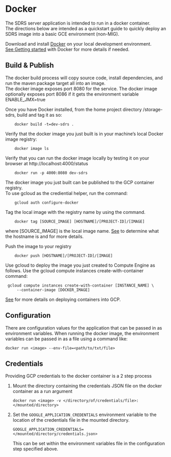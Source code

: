 # Docker

The SDRS server application is intended to run in a docker container.  
The directions below are intended as a quickstart guide to quickly deploy an SDRS image into a basic GCE environment (non-MIG).    

Download and install [Docker](https://www.docker.com/get-started) on your local development environment.  
[See Getting started](https://docs.docker.com/get-started/) with Docker for more details if needed.    

## Build & Publish
The docker build process will copy source code, install dependencies, and run the maven package target all into an image.   
The docker image exposes port 8080 for the service.
The docker image optionally exposes port 8086 if it gets the environment variable ENABLE_JMX=true

Once you have Docker installed, from the home project directory /storage-sdrs, build and tag it as so:  

```
    docker build -t=dev-sdrs . 
```

Verify that the docker image you just built is in your machine’s local Docker image registry:

```
    docker image ls 
```

Verify that you can run the docker image locally by testing it on your browser at http://localhost:4000/status

```
    docker run -p 4000:8080 dev-sdrs
```

The docker image you just built can be published to the GCP container registry.  
To use gcloud as the crediential helper, run the command:

```
    gcloud auth configure-docker
```

Tag the local image with the registry name by using the command.
 
```
    docker tag [SOURCE_IMAGE] [HOSTNAME]/[PROJECT-ID]/[IMAGE]
```

where [SOURCE_IMAGE] is the local image name. 
[See](https://cloud.google.com/container-registry/docs/pushing-and-pulling) to determine what the hostname is and for more details. 

Push the image to your registry

```
    docker push [HOSTNAME]/[PROJECT-ID]/[IMAGE]
```

Use gcloud to deploy the image you just created to Compute Engine as follows.
Use the gcloud compute instances create-with-container command:

```
 gcloud compute instances create-with-container [INSTANCE_NAME] \
     --container-image [DOCKER_IMAGE]
```


[See](https://cloud.google.com/compute/docs/containers/deploying-containers) for more details on deploying containers into GCP.  

## Configuration
There are configuration values for the application that can be passed in as environment variables. 
When running the docker image, the environment variables can be passed in as a file using a command like:

    docker run <image> --env-file=<path/to/txt/file>

## Credentials
Providing GCP credentials to the docker container is a 2 step process
1. Mount the directory containing the credentials JSON file on the docker container as a run argument

    `docker run <image> -v </directory/of/credentials/file>:</mounted/directory>`

2. Set the `GOOGLE_APPLICATION_CREDENTIALS` environment variable to the location of the credentials file in the mounted 
directory.

    `GOOGLE_APPLICATION_CREDENTIALS=</mounted/directory/credentials.json>`
    
    This can be set within the environment variables file in the configuration step specified above.
